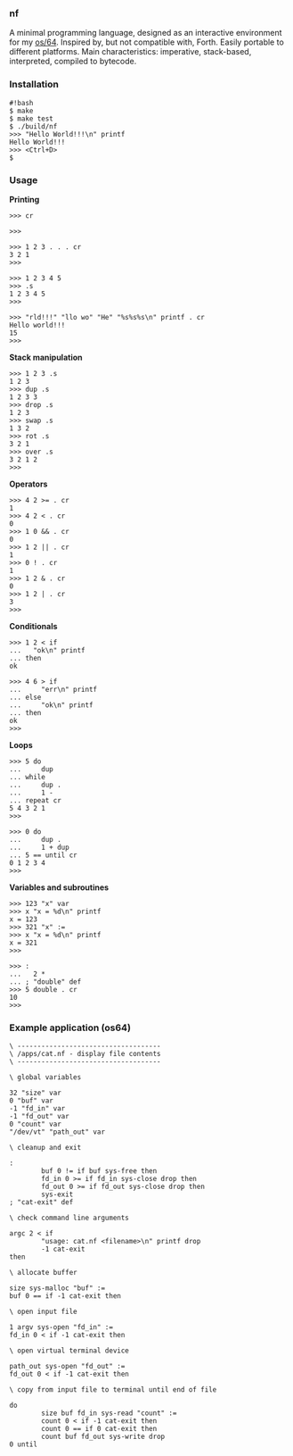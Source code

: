 ### nf ###

A minimal programming language, designed as an interactive environment for my [os/64](https://bitbucket.org/qx89l4/os64). Inspired by, but not compatible with, Forth.  Easily portable to different platforms.  Main characteristics: imperative, stack-based, interpreted, compiled to bytecode.

### Installation ###

```
#!bash
$ make
$ make test
$ ./build/nf
>>> "Hello World!!!\n" printf
Hello World!!!
>>> <Ctrl+D>
$ 
```

### Usage ###

**Printing**
```
>>> cr

>>>

>>> 1 2 3 . . . cr
3 2 1
>>>

>>> 1 2 3 4 5
>>> .s
1 2 3 4 5
>>>

>>> "rld!!!" "llo wo" "He" "%s%s%s\n" printf . cr
Hello world!!!
15
>>>
```

**Stack manipulation**
```
>>> 1 2 3 .s
1 2 3
>>> dup .s
1 2 3 3
>>> drop .s
1 2 3
>>> swap .s
1 3 2
>>> rot .s
3 2 1
>>> over .s
3 2 1 2
>>>
```

**Operators**
```
>>> 4 2 >= . cr
1 
>>> 4 2 < . cr
0
>>> 1 0 && . cr
0
>>> 1 2 || . cr
1
>>> 0 ! . cr
1
>>> 1 2 & . cr
0
>>> 1 2 | . cr
3
>>>
```

**Conditionals**
```
>>> 1 2 < if
...   "ok\n" printf
... then
ok

>>> 4 6 > if
...     "err\n" printf
... else
...     "ok\n" printf
... then
ok
>>>
```

**Loops**
```
>>> 5 do
...     dup
... while
...     dup .
...     1 -
... repeat cr
5 4 3 2 1
>>>

>>> 0 do
...     dup .
...     1 + dup
... 5 == until cr
0 1 2 3 4
>>>
```

**Variables and subroutines**
```
>>> 123 "x" var
>>> x "x = %d\n" printf
x = 123
>>> 321 "x" :=
>>> x "x = %d\n" printf
x = 321
>>>

>>> :
...   2 *
... ; "double" def
>>> 5 double . cr
10
>>>
```

### Example application (os64) ###

```
\ ------------------------------------
\ /apps/cat.nf - display file contents
\ ------------------------------------

\ global variables

32 "size" var
0 "buf" var
-1 "fd_in" var
-1 "fd_out" var
0 "count" var
"/dev/vt" "path_out" var

\ cleanup and exit

:
        buf 0 != if buf sys-free then
        fd_in 0 >= if fd_in sys-close drop then
        fd_out 0 >= if fd_out sys-close drop then
        sys-exit
; "cat-exit" def

\ check command line arguments

argc 2 < if
        "usage: cat.nf <filename>\n" printf drop
        -1 cat-exit
then

\ allocate buffer

size sys-malloc "buf" :=
buf 0 == if -1 cat-exit then

\ open input file

1 argv sys-open "fd_in" :=
fd_in 0 < if -1 cat-exit then

\ open virtual terminal device

path_out sys-open "fd_out" :=
fd_out 0 < if -1 cat-exit then

\ copy from input file to terminal until end of file

do
        size buf fd_in sys-read "count" :=
        count 0 < if -1 cat-exit then
        count 0 == if 0 cat-exit then
        count buf fd_out sys-write drop
0 until
```
